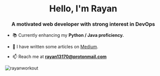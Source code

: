 <h1 align="center">Hello, I'm Rayan</h1>
<h3 align="center">A motivated web developer with strong interest in DevOps</h3>

- 📚 Currently enhancing my **Python / Java proficiency.**

- 📝 I have written some articles on [Medium](https://medium.com/@0xRayan).

- 📫 Reach me at **rayan13170@protonmail.com**

<p><img align="center" src="https://github-readme-stats.vercel.app/api/top-langs?username=rayanworkout&show_icons=true&locale=en&layout=compact" alt="rayanworkout" /></p>
